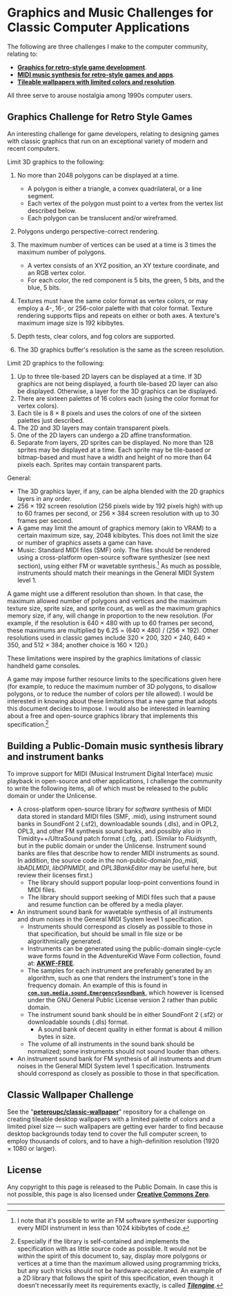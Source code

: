 # Graphics and Music Challenges for Classic Computer Applications

The following are three challenges I make to the computer community, relating to:

- [**Graphics for retro-style game development**](#Graphics_Challenge_for_Retro_Style_Games).
- [**MIDI music synthesis for retro-style games and apps**](#Building_a_Public_Domain_music_synthesis_library_and_instrument_banks).
- [**Tileable wallpapers with limited colors and resolution**](https://github.com/peteroupc/classic-wallpaper).

All three serve to arouse nostalgia among 1990s computer users.

<a id=Graphics_Challenge_for_Retro_Style_Games></a>

## Graphics Challenge for Retro Style Games

An interesting challenge for game developers, relating to designing games with classic graphics that run on an exceptional variety of modern and recent computers.

Limit 3D graphics to the following:

1. No more than 2048 polygons can be displayed at a time.
    * A polygon is either a triangle, a convex quadrilateral, or a line segment.
    * Each vertex of the polygon must point to a vertex from the vertex list described below.
    * Each polygon can be translucent and/or wireframed.

2. Polygons undergo perspective-correct rendering.
3. The maximum number of vertices can be used at a time is 3 times the maximum number of polygons.
    * A vertex consists of an XYZ position, an XY texture coordinate, and an RGB vertex color.
    * For each color, the red component is 5 bits, the green, 5 bits, and the blue, 5 bits.

4. Textures must have the same color format as vertex colors, or may employ a 4-, 16-, or 256-color palette with that color format.  Texture rendering supports flips and repeats on either or both axes.  A texture's maximum image size is 192 kibibytes.
5. Depth tests, clear colors, and fog colors are supported.
6. The 3D graphics buffer's resolution is the same as the screen resolution.

Limit 2D graphics to the following:

1. Up to three tile-based 2D layers can be displayed at a time.  If 3D graphics are not being displayed, a fourth tile-based 2D layer can also be displayed.  Otherwise, a layer for the 3D graphics can be displayed.
2. There are sixteen palettes of 16 colors each (using the color format for vertex colors).
3. Each tile is 8 &times; 8 pixels and uses the colors of one of the sixteen palettes just described.
4. The 2D and 3D layers may contain transparent pixels.
5. One of the 2D layers can undergo a 2D affine transformation.
6. Separate from layers, 2D sprites can be displayed.  No more than 128 sprites may be displayed at a time. Each sprite may be tile-based or bitmap-based and must have a width and height of no more than 64 pixels each.  Sprites may contain transparent parts.

General:

- The 3D graphics layer, if any, can be alpha blended with the 2D graphics layers in any order.
- 256 &times; 192 screen resolution (256 pixels wide by 192 pixels high) with up to 60 frames per second, or 256 &times; 384 screen resolution with up to 30 frames per second.
- A game may limit the amount of graphics memory (akin to VRAM) to a certain maximum size, say, 2048 kibibytes.  This does not limit the size or number of graphics assets a game can have.
- Music:  Standard MIDI files (SMF) only.  The files should be rendered using a cross-platform open-source software synthesizer (see next section), using either FM or wavetable synthesis.[^1]  As much as possible, instruments should match their meanings in the General MIDI System level 1.

A game might use a different resolution than shown.  In that case, the maximum allowed number of polygons and vertices and the maximum texture size, sprite size, and sprite count, as well as the maximum graphics memory size, if any, will change in proportion to the new resolution. (For example, if the resolution is 640 &times; 480 with up to 60 frames per second, these maximums are multiplied by 6.25 = (640 &times; 480) / (256 &times; 192).  Other resolutions used in classic games include 320 &times; 200, 320 &times; 240, 640 &times; 350, and 512 &times; 384; another choice is 160 &times; 120.)

These limitations were inspired by the graphics limitations of classic handheld game consoles.

A game may impose further resource limits to the specifications given here (for example, to reduce the maximum number of 3D polygons, to disallow polygons, or to reduce the number of colors per tile allowed).  I would be interested in knowing about these limitations that a new game that adopts this document decides to impose.  I would also be interested in learning about a free and open-source graphics library that implements this specification.[^2]

<a id=Building_a_Public_Domain_music_synthesis_library_and_instrument_banks></a>

## Building a Public-Domain music synthesis library and instrument banks

To improve support for MIDI (Musical Instrument Digital Interface) music playback in open-source and other applications, I challenge the community to write the following items, all of which must be released to the public domain or under the Unlicense.

- A cross-platform open-source library for _software_ synthesis of MIDI data stored in standard MIDI files (SMF, .mid), using instrument sound banks in SoundFont 2 (.sf2), downloadable sounds (.dls), and in OPL2, OPL3, and other FM synthesis sound banks, and possibly also in Timidity++/UltraSound patch format (.cfg, .pat).  (Similar to _Fluidsynth_, but in the public domain or under the Unlicense. Instrument sound banks are files that describe how to render MIDI instruments as sound.  In addition, the source code in the non-public-domain _foo\_midi_, _libADLMIDI_, _libOPNMIDI_, and _OPL3BankEditor_ may be useful here, but review their licenses first.)
    - The library should support popular loop-point conventions found in MIDI files.
    - The library should support seeking of MIDI files such that a pause and resume function can be offered by a media player.
- An instrument sound bank for wavetable synthesis of all instruments and drum noises in the General MIDI System level 1 specification.
    - Instruments should correspond as closely as possible to those in that specification, but should be small in file size or be algorithmically generated.
    - Instruments can be generated using the public-domain single-cycle wave forms found in the AdventureKid Wave Form collection, found at: [**AKWF-FREE**](https://github.com/KristofferKarlAxelEkstrand/AKWF-FREE).
    - The samples for each instrument are preferably generated by an algorithm, such as one that renders the instrument's tone in the frequency domain.  An example of this is found in [**`com.sun.media.sound.EmergencySoundbank`**](https://github.com/apple/openjdk/blob/xcodejdk14-release/src/java.desktop/share/classes/com/sun/media/sound/EmergencySoundbank.java), which however is licensed under the GNU General Public License version 2 rather than public domain.
    - The instrument sound bank should be in either SoundFont 2 (.sf2) or downloadable sounds (.dls) format.
        - A sound bank of decent quality in either format is about 4 million bytes in size.
    - The volume of all instruments in the sound bank should be normalized; some instruments should not sound louder than others.
- An instrument sound bank for FM synthesis of all instruments and drum noises in the General MIDI System level 1 specification. Instruments should correspond as closely as possible to those in that specification.

<a id=Classic_Wallpaper_Challenge></a>

## Classic Wallpaper Challenge

See the "[**peteroupc/classic-wallpaper**](https://github.com/peteroupc/classic-wallpaper)" repository for a challenge on creating tileable desktop wallpapers with a limited palette of colors and a limited pixel size &mdash; such wallpapers are getting ever harder to find because desktop backgrounds today tend to cover the full computer screen, to employ thousands of colors, and to have a high-definition resolution (1920 &times; 1080 or larger).

<a id=License></a>

## License

Any copyright to this page is released to the Public Domain.  In case this is not possible, this page is also licensed under [**Creative Commons Zero**](https://creativecommons.org/publicdomain/zero/1.0/).

----------------

[^1]: I note that it's possible to write an FM software synthesizer supporting every MIDI instrument in less than 1024 kibibytes of code.

[^2]: Especially if the library is self-contained and implements the specification with as little source code as possible.  It would not be within the spirit of this document to, say, display more polygons or vertices at a time than the maximum allowed using programming tricks, but any such tricks should not be hardware-accelerated.  An example of a 2D library that follows the spirit of this specification, even though it doesn't necessarily meet its requirements exactly, is called [**_Tilengine_**](https://github.com/megamarc/Tilengine).
